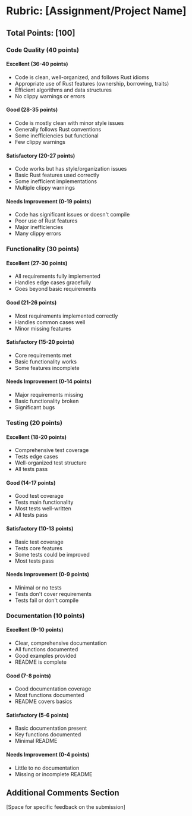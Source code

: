 # Rubric: [Assignment/Project Name]

## Total Points: [100]

### Code Quality (40 points)

#### Excellent (36-40 points)
- Code is clean, well-organized, and follows Rust idioms
- Appropriate use of Rust features (ownership, borrowing, traits)
- Efficient algorithms and data structures
- No clippy warnings or errors

#### Good (28-35 points)
- Code is mostly clean with minor style issues
- Generally follows Rust conventions
- Some inefficiencies but functional
- Few clippy warnings

#### Satisfactory (20-27 points)
- Code works but has style/organization issues
- Basic Rust features used correctly
- Some inefficient implementations
- Multiple clippy warnings

#### Needs Improvement (0-19 points)
- Code has significant issues or doesn't compile
- Poor use of Rust features
- Major inefficiencies
- Many clippy errors

### Functionality (30 points)

#### Excellent (27-30 points)
- All requirements fully implemented
- Handles edge cases gracefully
- Goes beyond basic requirements

#### Good (21-26 points)
- Most requirements implemented correctly
- Handles common cases well
- Minor missing features

#### Satisfactory (15-20 points)
- Core requirements met
- Basic functionality works
- Some features incomplete

#### Needs Improvement (0-14 points)
- Major requirements missing
- Basic functionality broken
- Significant bugs

### Testing (20 points)

#### Excellent (18-20 points)
- Comprehensive test coverage
- Tests edge cases
- Well-organized test structure
- All tests pass

#### Good (14-17 points)
- Good test coverage
- Tests main functionality
- Most tests well-written
- All tests pass

#### Satisfactory (10-13 points)
- Basic test coverage
- Tests core features
- Some tests could be improved
- Most tests pass

#### Needs Improvement (0-9 points)
- Minimal or no tests
- Tests don't cover requirements
- Tests fail or don't compile

### Documentation (10 points)

#### Excellent (9-10 points)
- Clear, comprehensive documentation
- All functions documented
- Good examples provided
- README is complete

#### Good (7-8 points)
- Good documentation coverage
- Most functions documented
- README covers basics

#### Satisfactory (5-6 points)
- Basic documentation present
- Key functions documented
- Minimal README

#### Needs Improvement (0-4 points)
- Little to no documentation
- Missing or incomplete README

## Additional Comments Section
[Space for specific feedback on the submission]